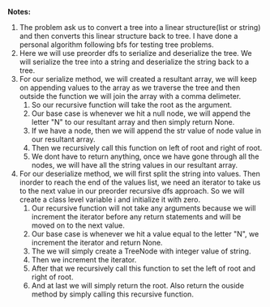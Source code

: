 **Notes:**

1. The problem ask us to convert a tree into a linear structure(list or string) and then converts this linear structure back to tree. I have done a personal algorithm following bfs for testing tree problems.
2. Here we will use preorder dfs to serialize and deserialize the tree. We will serialize the tree into a string and deserialize the string back to a tree.
3. For our serialize method, we will created a resultant array, we will keep on appending values to the array as we traverse the tree and then outside the function we will join the array with a comma delimeter.
   1. So our recursive function will take the root as the argument.
   2. Our base case is whenever we hit a null node, we will append the letter "N" to our resultant array and then simply return None.
   3. If we have a node, then we will append the str value of node value in our resultant array.
   4. Then we recursively call this function on left of root and right of root.
   5. We dont have to return anything, once we have gone through all the nodes, we will have all the string values in our resultant array.
4. For our deserialize method, we will first split the string into values. Then inorder to reach the end of the values list, we need an iterator to take us to the next value in our preorder recursive dfs approach. So we will create a class level variable i and initialize it with zero.
   1. Our recursive function will not take any arguments because we will increment the iterator before any return statements and will be moved on to the next value.
   2. Our base case is whenever we hit a value equal to the letter "N", we increment the iterator and return None.
   3. The we will simply create a TreeNode with integer value of string.
   4. Then we increment the iterator.
   5. After that we recursively call this function to set the left of root and right of root.
   6. And at last we will simply return the root. Also return the ouside method by simply calling this recursive function.
